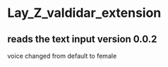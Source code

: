 # Lay_Z_valdidar_extension
reads the text input
version 0.0.2
-----------
voice changed from default to female
